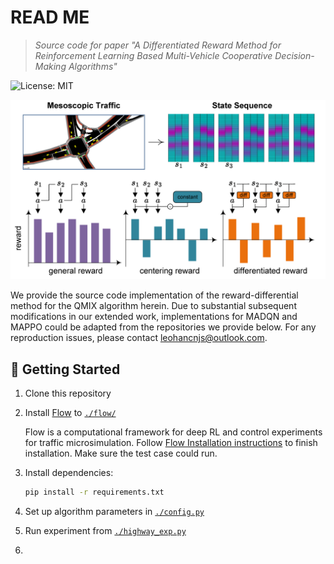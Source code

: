 # READ ME

> *Source code for paper "A Differentiated Reward Method for Reinforcement Learning Based Multi-Vehicle Cooperative Decision-Making Algorithms"*

![License: MIT](https://img.shields.io/badge/License-MIT-yellow.svg)

<p align="center">
  <img
    src="./assets/banner.png" width="800"
  />
</p>

We provide the source code implementation of the reward-differential method for the QMIX algorithm herein. Due to substantial subsequent modifications in our extended work, implementations for MADQN and MAPPO could be adapted from the repositories we provide below. For any reproduction issues, please contact leohancnjs@outlook.com.

## 🚀 Getting Started

1. Clone this repository

2. Install [Flow](https://flow-project.github.io/) to [`./flow/`](./flow/)
   
   Flow is a computational framework for deep RL and control experiments for traffic microsimulation.
   Follow [Flow Installation instructions](http://flow.readthedocs.io/en/latest/flow_setup.html) to finish installation. Make sure the test case could run.

3. Install dependencies:
   ```bash
   pip install -r requirements.txt
   ```

4. Set up algorithm parameters in [`./config.py`](./config.py)

5. Run experiment from [`./highway_exp.py`](./highway_exp.py)

6. 
